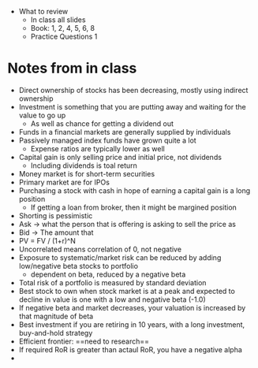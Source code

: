 - What to review
	- In class all slides
	- Book: 1, 2, 4, 5, 6, 8
	- Practice Questions 1
# Notes from in class
- Direct ownership of stocks has been decreasing, mostly using indirect ownership
- Investment is something that you are putting away and waiting for the value to go up
	- As well as chance for getting a dividend out
- Funds in a financial markets are generally supplied by individuals
- Passively managed index funds have grown quite a lot
	- Expense ratios are typically lower as well
- Capital gain is only selling price and initial price, not dividends
	- Including dividends is toal return
- Money market is for short-term securities
- Primary market are for IPOs
- Purchasing a stock with cash in hope of earning a capital gain is a long position
	- If getting a loan from broker, then it might be margined position
- Shorting is pessimistic
- Ask -> what the person that is offering is asking to sell the price as
- Bid -> The amount that 
- PV = FV / (1+r)^N
- Uncorrelated means correlation of 0, not negative
- Exposure to systematic/market risk can be reduced by adding low/negative beta stocks to portfolio
	- dependent on beta, reduced by a negative beta
- Total risk of a portfolio is measured by standard deviation
- Best stock to own when stock market is at a peak and expected to decline in value is one with a low and negative beta (-1.0)
- If negative beta and market decreases, your valuation is increased by that magnitude of beta
- Best investment if you are retiring in 10 years, with a long investment, buy-and-hold strategy
- Efficient frontier: ==need to research==
- If required RoR is greater than actaul RoR, you have a negative alpha
- 